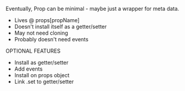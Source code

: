 Eventually, Prop can be minimal - maybe just a wrapper for meta data.
- Lives @ props[propName]
- Doesn't install itself as a getter/setter
- May not need cloning
- Probably doesn't need events


OPTIONAL FEATURES
- Install as getter/setter
- Add events
- Install on props object
- Link .set to getter/setter